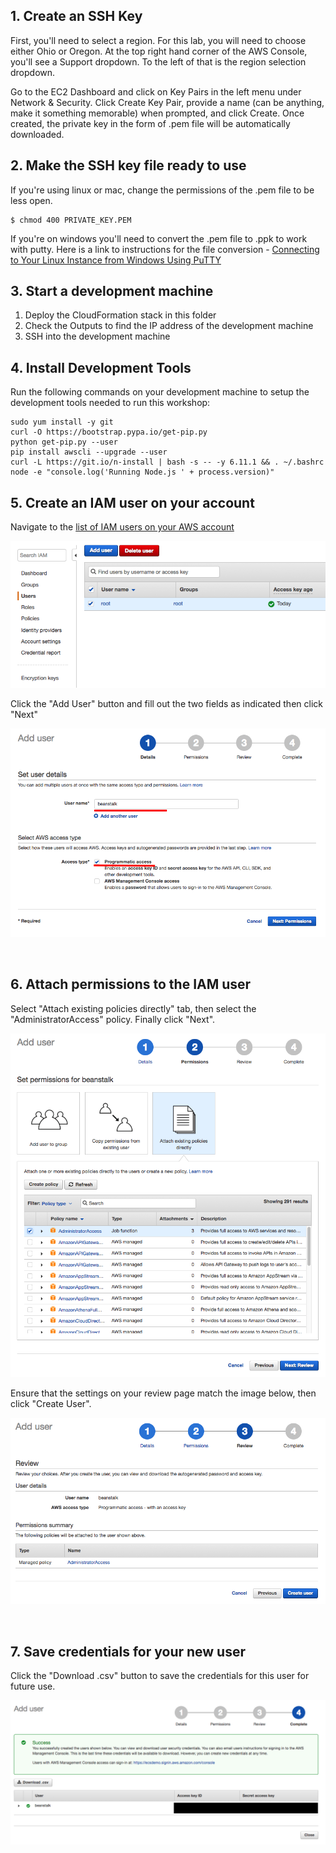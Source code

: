 ## 1. Create an SSH Key

First, you'll need to select a region. For this lab, you will need to choose either Ohio or Oregon. At the top right hand corner of the AWS Console, you'll see a Support dropdown. To the left of that is the region selection dropdown.

Go to the EC2 Dashboard and click on Key Pairs in the left menu under Network & Security. Click Create Key Pair, provide a name (can be anything, make it something memorable) when prompted, and click Create. Once created, the private key in the form of .pem file will be automatically downloaded.

## 2. Make the SSH key file ready to use

If you're using linux or mac, change the permissions of the .pem file to be less open.

```
$ chmod 400 PRIVATE_KEY.PEM
```

If you're on windows you'll need to convert the .pem file to .ppk to work with putty. Here is a link to instructions for the file conversion - [Connecting to Your Linux Instance from Windows Using PuTTY](http://docs.aws.amazon.com/AWSEC2/latest/UserGuide/putty.html)

## 3. Start a development machine

1. Deploy the CloudFormation stack in this folder
2. Check the Outputs to find the IP address of the development machine
3. SSH into the development machine

## 4. Install Development Tools

Run the following commands on your development machine to setup the development tools needed to run this workshop:

```
sudo yum install -y git
curl -O https://bootstrap.pypa.io/get-pip.py
python get-pip.py --user
pip install awscli --upgrade --user
curl -L https://git.io/n-install | bash -s -- -y 6.11.1 && . ~/.bashrc
node -e "console.log('Running Node.js ' + process.version)"
```

## 5. Create an IAM user on your account

Navigate to the [list of IAM users on your AWS account](https://console.aws.amazon.com/iam/home#/users)

![IAM home](./images/iam-home.png)

Click the "Add User" button and fill out the two fields as indicated then click "Next"

![Create User](./images/create-user.png)

&nbsp;

## 6. Attach permissions to the IAM user

Select "Attach existing policies directly" tab, then select the "AdministratorAccess" policy. Finally click "Next".

![Attach Permissions](./images/attach-permissions.png)

Ensure that the settings on your review page match the image below, then click "Create User".

![Review](./images/review.png)

&nbsp;

## 7. Save credentials for your new user

Click the "Download .csv" button to save the credentials for this user for future use.

![Get Credentials](./images/get-credentials.png)
